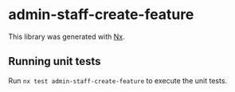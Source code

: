 # admin-staff-create-feature

This library was generated with [Nx](https://nx.dev).

## Running unit tests

Run `nx test admin-staff-create-feature` to execute the unit tests.
